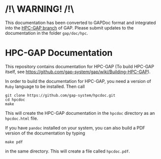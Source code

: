# /!\ WARNING! /!\
This documentation has been converted to GAPDoc format and integrated into the
[HPC-GAP branch](https://github.com/gap-system/gap/tree/hpcgap-default) of GAP.
Please submit updates to the documentation in the folder `gap/doc/hpc`.

# HPC-GAP Documentation

This repository contains documentation for HPC-GAP (To build HPC-GAP itself, see 
https://github.com/gap-system/gap/wiki/Building-HPC-GAP).

In order to build the documentation for HPC-GAP, you need a version of `Ruby` language 
to be installed. Then call

```
git clone https://github.com/gap-system/hpcdoc.git
cd hpcdoc
make
```

This will create the HPC-GAP documentation in the `hpcdoc` directory as an `hpcdoc.html` file.

If you have `pandoc` installed on your system, you can also build a PDF version of the 
documentation by typing

```
make pdf
```

in the same directory. This will create a file called `hpcdoc.pdf`.

